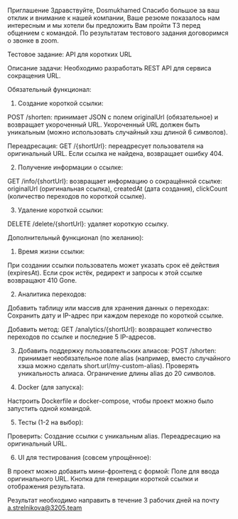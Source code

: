 Приглашение
Здравствуйте, Dosmukhamed
Спасибо большое за ваш отклик и внимание к нашей компании, Ваше резюме показалось нам интересным и мы хотели бы предложить Вам пройти ТЗ перед общением с командой.
По результатам тестового задания договоримся о звонке в zoom.

Тестовое задание: API для коротких URL

Описание задачи:
Необходимо разработать REST API для сервиса сокращения URL.

Обязательный функционал:

1. Создание короткой ссылки:

POST /shorten: принимает JSON с полем originalUrl (обязательное) и возвращает укороченный URL.
Укороченный URL должен быть уникальным (можно использовать случайный хэш длиной 6 символов).

Переадресация:
GET /{shortUrl}: переадресует пользователя на оригинальный URL.
Если ссылка не найдена, возвращает ошибку 404.

2. Получение информации о ссылке:

GET /info/{shortUrl}: возвращает информацию о сокращённой ссылке:
originalUrl (оригинальная ссылка),
createdAt (дата создания),
clickCount (количество переходов по короткой ссылке).

3. Удаление короткой ссылки:

DELETE /delete/{shortUrl}: удаляет короткую ссылку.

Дополнительный функционал (по желанию):

1. Время жизни ссылки:

При создании ссылки пользователь может указать срок её действия (expiresAt).
Если срок истёк, редирект и запросы к этой ссылке возвращают 410 Gone.

2. Аналитика переходов:

Добавить таблицу или массив для хранения данных о переходах:
Сохранить дату и IP-адрес при каждом переходе по короткой ссылке.

Добавить метод:
GET /analytics/{shortUrl}: возвращает количество переходов по ссылке и последние 5 IP-адресов.

3. Добавить поддержку пользовательских алиасов:
   POST /shorten: принимает необязательное поле alias (например, вместо случайного хэша можно сделать short.url/my-custom-alias).
   Проверять уникальность алиаса.
   Ограничение длины alias до 20 символов.

4. Docker (для запуска):

Настроить Dockerfile и docker-compose, чтобы проект можно было запустить одной командой.

5. Тесты (1-2 на выбор):

Проверить:
Создание ссылки с уникальным alias.
Переадресацию на оригинальный URL.

6. UI для тестирования (совсем упрощённое):

В проект можно добавить мини-фронтенд с формой:
Поле для ввода оригинального URL.
Кнопка для генерации короткой ссылки и отображения результата.

Результат необходимо направить в течение 3 рабочих дней на почту a.strelnikova@3205.team
